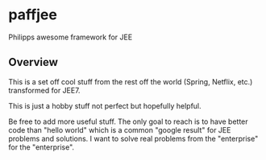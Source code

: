 # paffjee
Philipps awesome framework for JEE

## Overview

This is a set off cool stuff from the rest off the world (Spring, Netflix, etc.) transformed for JEE7.


This is just a hobby stuff not perfect but hopefully helpful.

Be free to add more useful stuff. The only goal to reach is to have better code than "hello world" which is a common "google result" for JEE problems and solutions.
I want to solve real problems from the "enterprise" for the "enterprise".
